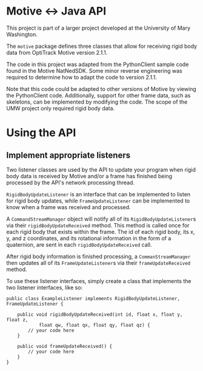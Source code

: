 # Motive <-> Java API

This project is part of a larger project developed at the University of Mary Washington.

The `motive` package defines three classes that allow for receiving
rigid body data from OptiTrack Motive version 2.1.1.

The code in this project was adapted from the PythonClient
sample code found in the Motive NatNedSDK. Some minor
reverse engineering was required to determine how to
adapt the code to version 2.1.1.

Note that this code could be adapted to other versions of Motive by
viewing the PythonClient code. Additionally, support for other
frame data, such as skeletons, can be implemented by modifying the code.
The scope of the UMW project only required rigid body data.

# Using the API

## Implement appropriate listeners

Two listener classes are used by the API to update your
program when rigid body data is received by Motive
and/or a frame has finished being processed by the
API's network processing thread.

`RigidBodyUpdateListener` is an interface that can be implemented
to listen for rigid body updates, while `FrameUpdateListener`
can be implemented to know when a frame was received and processed.

A `CommandStreamManager` object will notify all of its `RigidBodyUpdateListener`s
via their `rigidBodyUpdateReceived` method. This method is called once
for each rigid body that exists within the frame. The id of each rigid body, its x, y, and z coordinates, and its rotational information in the form of a
quaternion, are sent in each `rigidBodyUpdateReceived` call.

After rigid body information is finished processing, a `CommanStreamManager` then
updates all of its `FrameUpdateListener`s via their `frameUpdateReceived`
method.

To use these listener interfaces, simply create a class that implements the two
listener interfaces, like so:

    public class ExampleListener implements RigidBodyUpdateListener, FrameUpdateListener {

        public void rigidBodyUpdateReceived(int id, float x, float y, float z, 
                float qw, float qx, float qy, float qz) {
            // your code here
        }

        public void frameUpdateReceived() {
            // your code here
        }
    }